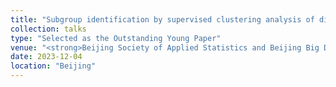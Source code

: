 ```yaml
---
title: "Subgroup identification by supervised clustering analysis of disease outcomes and biomarkers with repeated measurements."
collection: talks
type: "Selected as the Outstanding Young Paper"
venue: "<strong>Beijing Society of Applied Statistics and Beijing Big Data Association 2023 Academic Symposium</strong>"
date: 2023-12-04
location: "Beijing"
---
```


